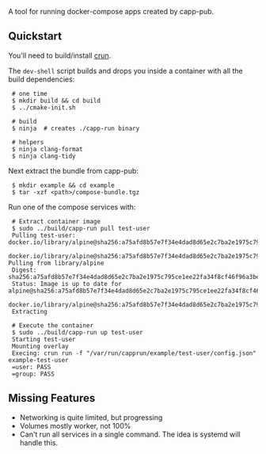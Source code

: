 A tool for running docker-compose apps created by capp-pub.

## Quickstart

You'll need to build/install [crun](https://github.com/containers/crun).

The `dev-shell` script builds and drops you inside a container with all
the build dependencies:

~~~
 # one time
 $ mkdir build && cd build
 $ ../cmake-init.sh

 # build
 $ ninja  # creates ./capp-run binary

 # helpers
 $ ninja clang-format
 $ ninja clang-tidy
~~~

Next extract the bundle from capp-pub:
~~~
 $ mkdir example && cd example
 $ tar -xzf <path>/compose-bundle.tgz
~~~

Run one of the compose services with:
~~~
 # Extract container image
 $ sudo ../build/capp-run pull test-user
 Pulling test-user: docker.io/library/alpine@sha256:a75afd8b57e7f34e4dad8d65e2c7ba2e1975c795ce1ee22fa34f8cf46f96a3be
 docker.io/library/alpine@sha256:a75afd8b57e7f34e4dad8d65e2c7ba2e1975c795ce1ee22fa34f8cf46f96a3be: Pulling from library/alpine
 Digest: sha256:a75afd8b57e7f34e4dad8d65e2c7ba2e1975c795ce1ee22fa34f8cf46f96a3be
 Status: Image is up to date for alpine@sha256:a75afd8b57e7f34e4dad8d65e2c7ba2e1975c795ce1ee22fa34f8cf46f96a3be
 docker.io/library/alpine@sha256:a75afd8b57e7f34e4dad8d65e2c7ba2e1975c795ce1ee22fa34f8cf46f96a3be
 Extracting

 # Execute the container
 $ sudo ../build/capp-run up test-user
 Starting test-user
 Mounting overlay
 Execing: crun run -f "/var/run/capprun/example/test-user/config.json" example-test-user
 =user: PASS
 =group: PASS
~~~

## Missing Features

* Networking is quite limited, but progressing
* Volumes mostly worker, not 100%
* Can't run all services in a single command. The idea is systemd will handle
  this.
